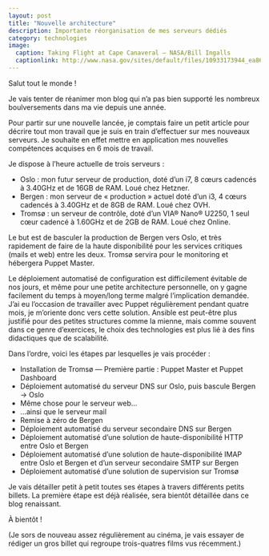 ```yaml
---
layout: post
title: "Nouvelle architecture"
description: Importante réorganisation de mes serveurs dédiés
category: technologies
image:
  caption: Taking Flight at Cape Canaveral — NASA/Bill Ingalls
  captionlink: http://www.nasa.gov/sites/default/files/10933173944_ea869be1c0_o.jpg
---
```


Salut tout le monde !

Je vais tenter de réanimer mon blog qui n’a pas bien supporté les nombreux
boulversements dans ma vie depuis une année.

Pour partir sur une nouvelle lancée, je comptais faire un petit article pour
décrire tout mon travail que je suis en train d’effectuer sur mes nouveaux
serveurs. Je souhaite en effet mettre en application mes nouvelles compétences
acquises en 6 mois de travail.

Je dispose à l’heure actuelle de trois serveurs :

* Oslo : mon futur serveur de production, doté d’un i7, 8 cœurs cadencés à
  3.40GHz et de 16GB de RAM. Loué chez Hetzner.
* Bergen : mon serveur de « production » actuel doté d’un i3, 4 cœurs cadencés à
  3.40GHz et de 8GB de RAM. Loué chez OVH.
* Tromsø : un serveur de contrôle, doté d’un VIA® Nano® U2250, 1 seul cœur
  cadencé à 1.60GHz et de 2GB de RAM. Loué chez Online.

Le but est de basculer la production de Bergen vers Oslo, et très rapidement de
faire de la haute disponibilité pour les services critiques (mails et web) entre
les deux. Tromsø servira pour le monitoring et hébergera Puppet Master.

Le déploiement automatisé de configuration est difficilement évitable de nos
jours, et même pour une petite architecture personnelle, on y gagne facilement
du temps à moyen/long terme malgré l’implication demandée. J’ai eu l’occasion de
travailler avec Puppet régulièrement pendant quatre mois, je m’oriente donc
vers cette solution. Ansible est peut-être plus justifié pour des petites
structures comme la mienne, mais comme souvent dans ce genre d’exercices, le
choix des technologies est plus lié à des fins didactiques que de scalabilité.

Dans l’ordre, voici les étapes par lesquelles je vais procéder :

* Installation de Tromsø — Première partie : Puppet Master et Puppet Dashboard
* Déploiement automatisé du serveur DNS sur Oslo, puis bascule Bergen -> Oslo
* Même chose pour le serveur web…
* …ainsi que le serveur mail
* Remise à zéro de Bergen
* Déploiement automatisé du serveur secondaire DNS sur Bergen
* Déploiement automatisé d’une solution de haute-disponibilité HTTP entre Oslo
  et Bergen
* Déploiement automatisé d’une solution de haute-disponibilité IMAP entre Oslo
  et Bergen et d’un serveur secondaire SMTP sur Bergen
* Déploiement automatisé d’une solution de supervision sur Tromsø

Je vais détailler petit à petit toutes ses étapes à travers différents petits
billets. La première étape est déjà réalisée, sera bientôt détaillée dans ce
blog renaissant.

À bientôt !

(Je sors de nouveau assez régulièrement au cinéma, je vais essayer de rédiger un
gros billet qui regroupe trois-quatres films vus récemment.)

